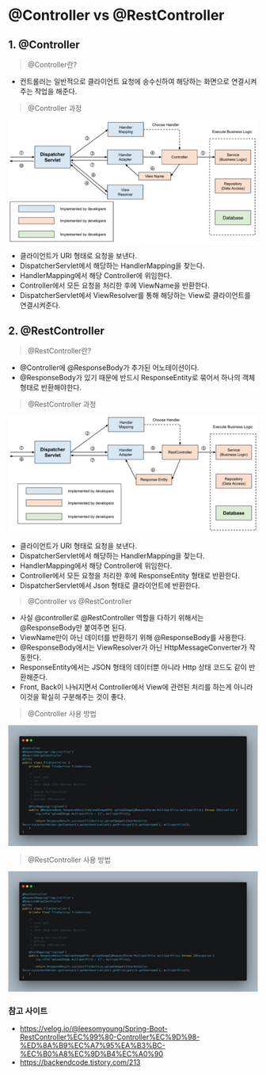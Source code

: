 @Controller vs @RestController
============

## 1. @Controller
> @Controller란?
  - 컨트롤러는 일반적으로 클라이언트 요청에 송수신하여 해당하는 화면으로 연결시켜주는 작업을 해준다.

> @Controller 과정

  ![controller 이미지](/Spring/images/controller.png)
  - 클라이언트가 URI 형태로 요청을 보낸다.
  - DispatcherServlet에서 해당하는 HandlerMapping을 찾는다.
  - HandlerMapping에서 해당 Controller에 위임한다.
  - Controller에서 모든 요청을 처리한 후에 ViewName을 반환한다.
  - DispatcherServlet에서 ViewResolver를 통해 해당하는 View로 클라이언트를 연결시켜준다.

## 2. @RestController
> @RestController란?
  - @Controller에 @ResponseBody가 추가된 어노테이션이다.
  - @ResponseBody가 있기 때문에 반드시 ResponseEntity로 묶어서 하나의 객체 형태로 반환해야한다.

> @RestController 과정

  ![restcontroller 이미지](/Spring/images/restcontroller.png)
  - 클라이언트가 URI 형태로 요청을 보낸다.
  - DispatcherServlet에서 해당하는 HandlerMapping을 찾는다.
  - HandlerMapping에서 해당 Controller에 위임한다.
  - Controller에서 모든 요청을 처리한 후에 ResponseEntity 형태로 반환한다.
  - DispatcherServlet에서 Json 형태로 클라이언트에 반환한다.

> @Controller vs @RestController
  - 사실 @controller로 @RestController 역할을 다하기 위해서는 @ResponseBody만 붙여주면 된다.
  - ViewName만이 아닌 데이터를 반환하기 위해 @ResponseBody를 사용한다.
  - @ResponseBody에서는 ViewResolver가 아닌 HttpMessageConverter가 작동한다.
  - ResponseEntity에서는 JSON 형태의 데이터뿐 아니라 Http 상태 코드도 같이 반환해준다.
  - Front, Back이 나눠지면서 Controller에서 View에 관련된 처리를 하는게 아니라 이것을 확실히 구분해주는 것이 좋다.

> @Controller 사용 방법

  ![controllermethod 이미지](/Spring/images/controllermethod.png)
> @RestController 사용 방법

  ![restcontrollermethod 이미지](/Spring/images/restcontrollermethod.png)

### 참고 사이트
- https://velog.io/@leesomyoung/Spring-Boot-RestController%EC%99%80-Controller%EC%9D%98-%ED%8A%B9%EC%A7%95%EA%B3%BC-%EC%B0%A8%EC%9D%B4%EC%A0%90
- https://backendcode.tistory.com/213
